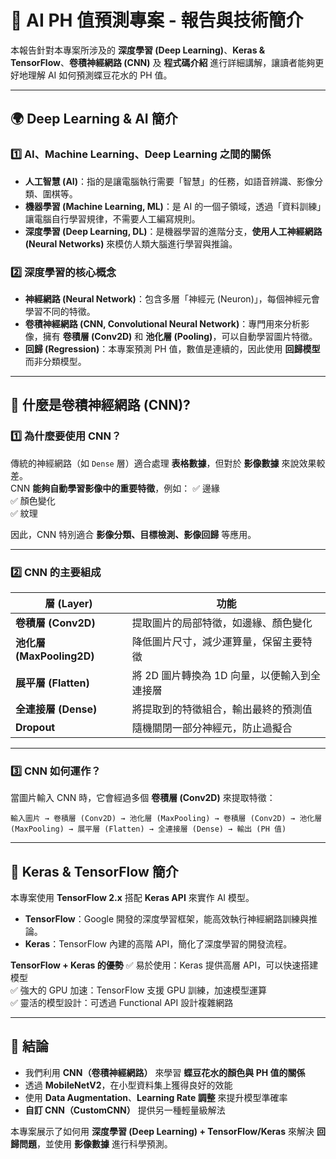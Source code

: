 # 📌 AI PH 值預測專案 - 報告與技術簡介

本報告針對本專案所涉及的 **深度學習 (Deep Learning)**、**Keras & TensorFlow**、**卷積神經網路 (CNN)** 及 **程式碼介紹** 進行詳細講解，讓讀者能夠更好地理解 AI 如何預測蝶豆花水的 PH 值。

---

## **🌍 Deep Learning & AI 簡介**
### **1️⃣ AI、Machine Learning、Deep Learning 之間的關係**
- **人工智慧 (AI)**：指的是讓電腦執行需要「智慧」的任務，如語音辨識、影像分類、圍棋等。
- **機器學習 (Machine Learning, ML)**：是 AI 的一個子領域，透過「資料訓練」讓電腦自行學習規律，不需要人工編寫規則。
- **深度學習 (Deep Learning, DL)**：是機器學習的進階分支，**使用人工神經網路 (Neural Networks)** 來模仿人類大腦進行學習與推論。

### **2️⃣ 深度學習的核心概念**
- **神經網路 (Neural Network)**：包含多層「神經元 (Neuron)」，每個神經元會學習不同的特徵。
- **卷積神經網路 (CNN, Convolutional Neural Network)**：專門用來分析影像，擁有 **卷積層 (Conv2D)** 和 **池化層 (Pooling)**，可以自動學習圖片特徵。
- **回歸 (Regression)**：本專案預測 PH 值，數值是連續的，因此使用 **回歸模型** 而非分類模型。

---

## **📌 什麼是卷積神經網路 (CNN)?**
### **1️⃣ 為什麼要使用 CNN？**
傳統的神經網路（如 `Dense` 層）適合處理 **表格數據**，但對於 **影像數據** 來說效果較差。  
CNN **能夠自動學習影像中的重要特徵**，例如：
✅ 邊緣  
✅ 顏色變化  
✅ 紋理  

因此，CNN 特別適合 **影像分類、目標檢測、影像回歸** 等應用。

---

### **2️⃣ CNN 的主要組成**
| **層 (Layer)** | **功能** |
|--------------|--------|
| **卷積層 (Conv2D)** | 提取圖片的局部特徵，如邊緣、顏色變化 |
| **池化層 (MaxPooling2D)** | 降低圖片尺寸，減少運算量，保留主要特徵 |
| **展平層 (Flatten)** | 將 2D 圖片轉換為 1D 向量，以便輸入到全連接層 |
| **全連接層 (Dense)** | 將提取到的特徵組合，輸出最終的預測值 |
| **Dropout** | 隨機關閉一部分神經元，防止過擬合 |

---

### **3️⃣ CNN 如何運作？**
當圖片輸入 CNN 時，它會經過多個 **卷積層 (Conv2D)** 來提取特徵：
```
輸入圖片 → 卷積層 (Conv2D) → 池化層 (MaxPooling) → 卷積層 (Conv2D) → 池化層 (MaxPooling) → 展平層 (Flatten) → 全連接層 (Dense) → 輸出 (PH 值)
```

---

## **📌 Keras & TensorFlow 簡介**
本專案使用 **TensorFlow 2.x** 搭配 **Keras API** 來實作 AI 模型。

- **TensorFlow**：Google 開發的深度學習框架，能高效執行神經網路訓練與推論。
- **Keras**：TensorFlow 內建的高階 API，簡化了深度學習的開發流程。

**TensorFlow + Keras 的優勢**
✅ 易於使用：Keras 提供高層 API，可以快速搭建模型  
✅ 強大的 GPU 加速：TensorFlow 支援 GPU 訓練，加速模型運算  
✅ 靈活的模型設計：可透過 Functional API 設計複雜網路  

---

## **📌 結論**
- 我們利用 **CNN（卷積神經網路）** 來學習 **蝶豆花水的顏色與 PH 值的關係**
- 透過 **MobileNetV2**，在小型資料集上獲得良好的效能
- 使用 **Data Augmentation**、**Learning Rate 調整** 來提升模型準確率
- **自訂 CNN（CustomCNN）** 提供另一種輕量級解法

本專案展示了如何用 **深度學習 (Deep Learning) + TensorFlow/Keras** 來解決 **回歸問題**，並使用 **影像數據** 進行科學預測。
